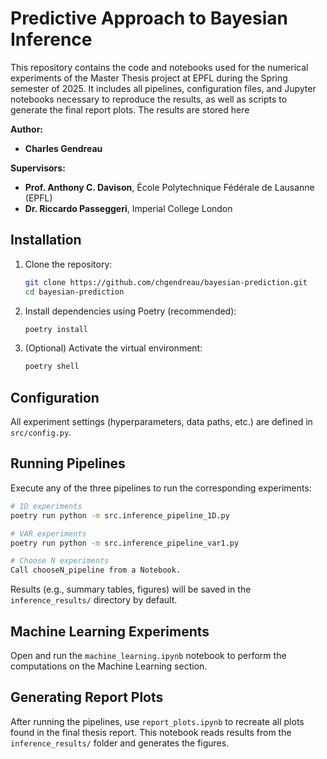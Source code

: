 # Predictive Approach to Bayesian Inference

This repository contains the code and notebooks used for the numerical experiments of the Master Thesis project at EPFL during the Spring semester of 2025. It includes all pipelines, configuration files, and Jupyter notebooks necessary to reproduce the results, as well as scripts to generate the final report plots. The results are stored here

**Author:**
* **Charles Gendreau**

**Supervisors:**

* **Prof. Anthony C. Davison**, École Polytechnique Fédérale de Lausanne (EPFL)
* **Dr. Riccardo Passeggeri**, Imperial College London

## Installation

1. Clone the repository:

   ```bash
   git clone https://github.com/chgendreau/bayesian-prediction.git
   cd bayesian-prediction
   ```

2. Install dependencies using Poetry (recommended):

   ```bash
   poetry install
   ```

3. (Optional) Activate the virtual environment:

   ```bash
   poetry shell
   ```

## Configuration

All experiment settings (hyperparameters, data paths, etc.) are defined in `src/config.py`. 

## Running Pipelines

Execute any of the three pipelines to run the corresponding experiments:

```bash
# 1D experiments
poetry run python -m src.inference_pipeline_1D.py

# VAR experiments
poetry run python -m src.inference_pipeline_var1.py

# Choose N experiments
Call chooseN_pipeline from a Notebook.
```

Results (e.g., summary tables, figures) will be saved in the `inference_results/` directory by default.

## Machine Learning Experiments

Open and run the `machine_learning.ipynb` notebook to perform the computations on the Machine Learning section. 

## Generating Report Plots

After running the pipelines, use `report_plots.ipynb` to recreate all plots found in the final thesis report. This notebook reads results from the `inference_results/` folder and generates the figures.


